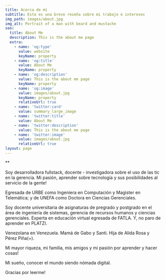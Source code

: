 ```yaml
---
title: Acerca de mí
subtitle: Esta es una breve reseña sobre mi trabajo e intereses
img_path: images/about.jpg
img_alt: Portrait of a man with beard and mustache
seo:
  title: About Me
  description: This is the about me page
  extra:
    - name: 'og:type'
      value: website
      keyName: property
    - name: 'og:title'
      value: About Me
      keyName: property
    - name: 'og:description'
      value: This is the about me page
      keyName: property
    - name: 'og:image'
      value: images/about.jpg
      keyName: property
      relativeUrl: true
    - name: 'twitter:card'
      value: summary_large_image
    - name: 'twitter:title'
      value: About Me
    - name: 'twitter:description'
      value: This is the about me page
    - name: 'twitter:image'
      value: images/about.jpg
      relativeUrl: true
layout: page
---
```

\*\*

Soy desarrolladora fullstack, docente - investigadora sobre el uso de las tic en la gerencia. Mi pasión, aprender sobre tecnología y sus posibilidades al servicio de la gente!

Egresada de URBE como Ingeniera en Computación y Magister en Telemática; y de UNEFA como Doctora en Ciencias Gerenciales.

Soy docente universitaria de asignaturas de pregrado y postgrado en el área de ingeniería de sistemas, gerencia de recursos humanos y ciencias gerenciales. Experta en educación virtual egresada de FATLA. Y, no paro de aprender en PLATZI.

Venezolana en Venezuela. Mamá de Gabo y Santi. Hija de Alida Rosa y Pérez Piña(+).

Mi mayor riqueza, mi familia, mis amigos y mi pasión por aprender y hacer cosas!

Mi sueño, conocer el mundo siendo nómada digital.

Gracias por leerme!
